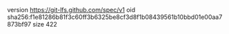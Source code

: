 version https://git-lfs.github.com/spec/v1
oid sha256:f1e81286b81f3c60ff3b6325be8cf3d8f1b08439561b10bbd01e00aa7873bf97
size 422
